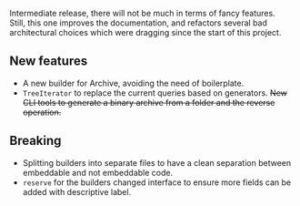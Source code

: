 Intermediate release, there will not be much in terms of fancy features.  
Still, this one improves the documentation, and refactors several bad architectural choices which were dragging since the start of this project.

## New features

- A new builder for Archive, avoiding the need of boilerplate.
- `TreeIterator` to replace the current queries based on generators.
~~New CLI tools to generate a binary archive from a folder and the reverse operation.~~

## Breaking

- Splitting builders into separate files to have a clean separation between embeddable and not embeddable code.
- `reserve` for the builders changed interface to ensure more fields can be added with descriptive label.